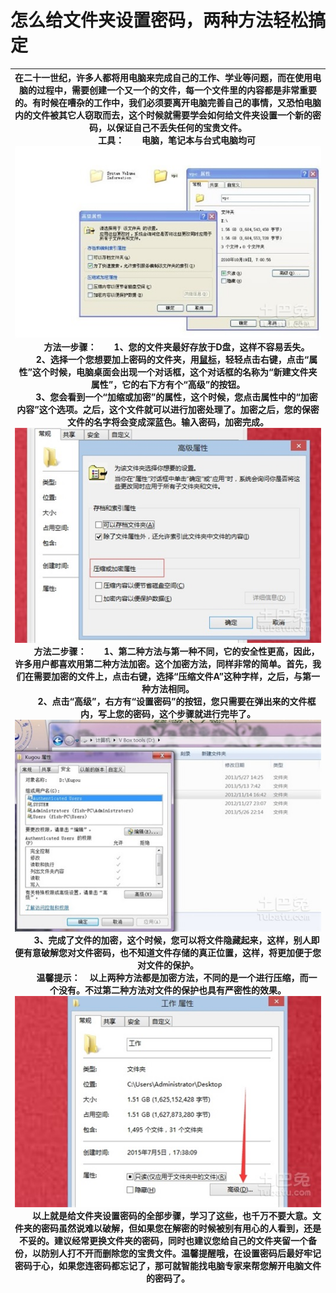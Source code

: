 # 怎么给文件夹设置密码，两种方法轻松搞定


|在二十一世纪，许多人都将用电脑来完成自己的工作、学业等问题，而在使用电脑的过程中，需要创建一个又一个的文件，每一个文件里的内容都是非常重要的。有时候在嘈杂的工作中，我们必须要离开电脑完善自己的事情，又恐怕电脑内的文件被其它人窃取而去，这个时候就需要学会如何给文件夹设置一个新的密码，以保证自己不丢失任何的宝贵文件。<br>　　**工具：**　　电脑，笔记本与台式电脑均可<br>![image](images/106830332_1.jpg)<br>　　**方法一步骤：**　　1、您的文件夹最好存放于D盘，这样不容易丢失。<br>　　2、选择一个您想要加上密码的文件夹，用[鼠标](http://www.dngsw.cn/dnwx/moukey/)，轻轻点击右键，点击“属性”这个时候，电脑桌面会出现一个对话框，这个对话框的名称为“新建文件夹属性”，它的右下方有个“高级”的按钮。<br>　　3、您会看到一个“加缩或加密”的属性，这个时候，您点击属性中的“加密内容”这个选项。之后，这个文件就可以进行加密处理了。加密之后，您的保密文件的名字将会变成深蓝色。输入密码，加密完成。<br>![image](images/106830332_2.jpg)<br>　　**方法二步骤：**　　1、第二种方法与第一种不同，它的安全性更高，因此，许多用户都喜欢用第二种方法加密。这个加密方法，同样非常的简单。首先，我们在需要加密的文件上，点击右键，选择“压缩文件A”这种字样，之后，与第一种方法相同。<br>　　2、点击“高级”，右方有“设置密码”的按钮，您只需要在弹出来的文件框内，写上您的密码，这个步骤就进行完毕了。<br>![image](images/106830332_3.jpg)<br>　　3、完成了文件的加密，这个时候，您可以将文件隐藏起来，这样，别人即便有意破解您对文件密码，也不知道文件存储的真正位置，这样，将更加便于您对文件的保护。<br>　　**温馨提示：**    以上两种方法都是加密方法，不同的是一个进行压缩，而一个没有。不过第二种方法对文件的保护也具有严密性的效果。<br>![image](images/106830332_4.jpg)<br>　　以上就是给文件夹设置密码的全部步骤，学习了这些，也千万不要大意。文件夹的密码虽然说难以破解，但如果您在解密的时候被别有用心的人看到，还是不妥的。建议经常更换文件夹的密码，同时也建议您给自己的文件夹留一个备份，以防别人打不开而删除您的宝贵文件。温馨提醒哦，在设置密码后最好牢记密码于心，如果您连密码都忘记了，那可就智能找电脑专家来帮您解开电脑文件的密码了。|
| ----- |